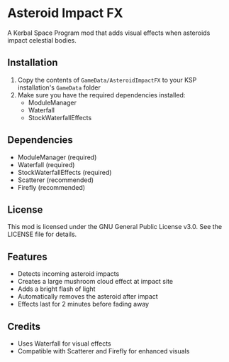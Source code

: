 # Asteroid Impact FX

A Kerbal Space Program mod that adds visual effects when asteroids impact celestial bodies.

## Installation

1. Copy the contents of `GameData/AsteroidImpactFX` to your KSP installation's `GameData` folder
2. Make sure you have the required dependencies installed:
   - ModuleManager
   - Waterfall
   - StockWaterfallEffects

## Dependencies

- ModuleManager (required)
- Waterfall (required)
- StockWaterfallEffects (required)
- Scatterer (recommended)
- Firefly (recommended)

## License

This mod is licensed under the GNU General Public License v3.0. See the LICENSE file for details.

## Features

- Detects incoming asteroid impacts
- Creates a large mushroom cloud effect at impact site
- Adds a bright flash of light
- Automatically removes the asteroid after impact
- Effects last for 2 minutes before fading away

## Credits

- Uses Waterfall for visual effects
- Compatible with Scatterer and Firefly for enhanced visuals 